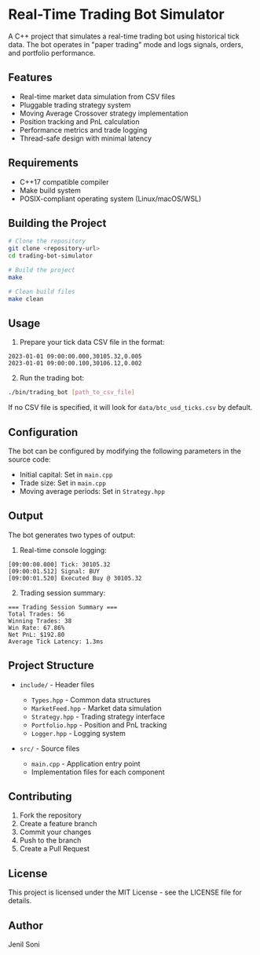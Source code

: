 # Real-Time Trading Bot Simulator

A C++ project that simulates a real-time trading bot using historical tick data. The bot operates in "paper trading" mode and logs signals, orders, and portfolio performance.

## Features

- Real-time market data simulation from CSV files
- Pluggable trading strategy system
- Moving Average Crossover strategy implementation
- Position tracking and PnL calculation
- Performance metrics and trade logging
- Thread-safe design with minimal latency

## Requirements

- C++17 compatible compiler
- Make build system
- POSIX-compliant operating system (Linux/macOS/WSL)

## Building the Project

```bash
# Clone the repository
git clone <repository-url>
cd trading-bot-simulator

# Build the project
make

# Clean build files
make clean
```

## Usage

1. Prepare your tick data CSV file in the format:
```
2023-01-01 09:00:00.000,30105.32,0.005
2023-01-01 09:00:00.100,30106.12,0.002
```

2. Run the trading bot:
```bash
./bin/trading_bot [path_to_csv_file]
```

If no CSV file is specified, it will look for `data/btc_usd_ticks.csv` by default.

## Configuration

The bot can be configured by modifying the following parameters in the source code:

- Initial capital: Set in `main.cpp`
- Trade size: Set in `main.cpp`
- Moving average periods: Set in `Strategy.hpp`

## Output

The bot generates two types of output:

1. Real-time console logging:
```
[09:00:00.000] Tick: 30105.32
[09:00:01.512] Signal: BUY
[09:00:01.520] Executed Buy @ 30105.32
```

2. Trading session summary:
```
=== Trading Session Summary ===
Total Trades: 56
Winning Trades: 38
Win Rate: 67.86%
Net PnL: $192.80
Average Tick Latency: 1.3ms
```

## Project Structure

- `include/` - Header files
  - `Types.hpp` - Common data structures
  - `MarketFeed.hpp` - Market data simulation
  - `Strategy.hpp` - Trading strategy interface
  - `Portfolio.hpp` - Position and PnL tracking
  - `Logger.hpp` - Logging system

- `src/` - Source files
  - `main.cpp` - Application entry point
  - Implementation files for each component

## Contributing

1. Fork the repository
2. Create a feature branch
3. Commit your changes
4. Push to the branch
5. Create a Pull Request

## License

This project is licensed under the MIT License - see the LICENSE file for details.

## Author

Jenil Soni 